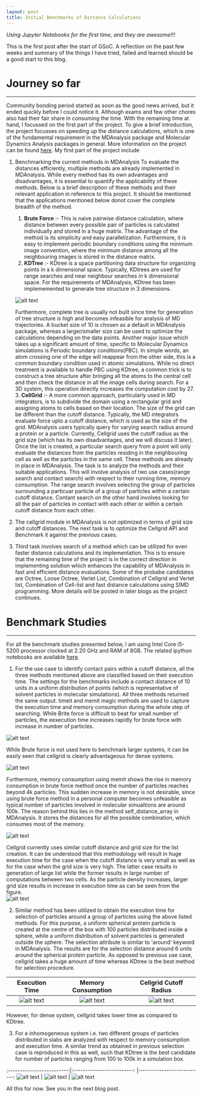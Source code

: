 ```yaml
---
layout: post
title: Initial Benchmarks of Distance Calculations
---
```


*Using Jupyter Notebooks for the first time, and they are awesome!!!*

This is the first post after the start of GSoC. A reflection on the past few weeks and summary of the things I have tried, failed and learned should be a good start to this blog.

# Journey so far
---------------

Community bonding period started as soon as the good news arrived, but it ended quickly before I could notice it. Although exams and few other chores also had their fair share in consuming the time. With the remaining time at hand, I focussed on the first part of the project. 
To give a brief introduction, the project focusses on speeding up the distance calculations, which is one of the fundamental requirement in the MDAnalysis package and Molecular Dynamics Analysis packages in general. More information on the project can be found [here](https://summerofcode.withgoogle.com/projects/#5050592943144960).
My first part of the project include 
1. Benchmarking the current methods in MDAnalysis
To evaluate the distances efficiently, multiple methods are already implemented in MDAnalysis. While every method has its own advantages and disadvantages, it is essential to quantify the applicability of these methods. Below is a brief description of these methods and their relevant application in reference to this project. It should be mentioned that the applications mentioned below donot cover the complete breadth of the method.
   1. **Brute Force** :-  This is naive pairwise distance calculation, where distance between every possible pair of particles is calculated individually and stored in a huge matrix. The advantage of the method is its simplicity and easy parallelization. Furthermore, it is easy to implement periodic boundary conditions using the minimum image convention, where the minimum distance among all the neighbouring images is stored in the distance matrix.
   2. **KDTree** :-  KDtree is a space partitioning data structure for organizing points in a k dimensional space. Typically, KDtrees are used for range searches and near neighbour searches in k dimensional space. For the requirements of MDAnalysis, KDtree has been implememented to generate tree structure in 3 dimensions. 
   
   ![alt text](/images/kdtree.gif "KDtree Data structure")
   
   Furthermore, complete tree is usually not built since time for generation of tree structure is high and becomes infeasible for analysis of MD trajectories. A bucket size of 10 is chosen as a default in MDAnalysis package, whereas a larger/smaller size can be used to optimize the calculations depending on the data points. Another major issue which takes up a significant amount of time, specific to Molecular Dynamics simulations is Periodic boundary conditions(PBC). In simple words, an atom crossing one of the edge will reappear from the other side, this is a common boundary condition used in atomic simulations. While no direct treatment is available to handle PBC using KDtree, a common trick is to construct a tree structure after bringing all the atoms to the central cell and then check the distance in all the image cells during search. For a 3D system, this operation directly increases the computation cost by 27. 
   3. **CellGrid** :- A more common approach, particularly used in MD integrators, is to subdivide the domain using a rectangular grid and assigning atoms to cells based on their location. The size of the grid can be different than the cutoff distance. Typically, the MD integrators evaluate force upto a cutoff distance, which is used as the size of the grid. MDAnalysis users typically query for varying search radius around a protein or a particle. Currently, Cellgrid uses the cutoff radius as the grid size (which has its own disadvantages, and we will discuss it later). Once the list is created, a particular search query from a point will only evaluate the distances from the particles residing in the neighbouring cell as well as the particles in the same cell. 
These methods are already in place in MDAnalysis. The task is to analyze the methods and their suitable applications. This will involve analysis of two use cases(range search and contact search) with respect to their running time, memory consumption. The range search involves selecting the group of particles surrounding a particuar particle of a group of particles within a certain cutoff distance. Contant search on the other hand involves looking for all the pair of particles in contact with each other or within a certain cutoff distance from each other. 
2. The cellgrid module in MDAnalysis is not optimized in terms of grid size and cutoff distances. The next task is to optimize the Cellgrid API and Benchmark it against the previous cases. 
3.  Third task involves search of a method which can be utilized for even faster distance calculations and its implementation. This is to ensure that the remaining time of the project is in the correct direction in implementing solution which enhances the capability of MDAnalysis in fast and efficient distance evaluations. Some of the probabe candidates are Octree, Loose Octree, Verlet List, Combination of Cellgrid and Verlet list, Combination of Cell-list and fast distance calculations using SIMD programming. More details will be posted in later blogs as the project continues. 

# Benchmark Studies
--------------------

For all the benchmark studies presented below, I am using Intel Core i5-5200 processor clocked at 2.20 GHz and RAM of 8GB. The related ipython notebooks are available [here](https://github.com/ayushsuhane/Benchmarks_Distance).

1. For the use case to identify contact pairs within a cutoff distance, all the three methods mentioned above are classified based on their execution time. The settings for the benchmarks include a contact distance of 10 units in a uniform distribution of points (which is representative of solvent particles in molecular simulations). All three methods returned the same output. timeit and memit magic methods are used to capture the execution time and memory consumption during the whole step of searching. While Brite force is difficult to beat for small number of particles, the eexecution time increases rapidly for brute force with increase in number of particles. 

![alt text](/images/230518_paircon-bm-timeall.PNG "Execution time for contact pair search")

While Brute force is not used here to benchmark larger systems,  it can be easily seen that cellgrid is clearly advantageous for dense systems. 

![alt text](/images/230518_paircon-bm-time-cgkd.PNG "Execution time for contact pair search  for dense system")

Furthermore, memory consumption using memit shows the rise in memory consumption  in brute force method once the number of particles reaches beyond 4k particles. This sudden increase in memory is not desirable, since using brute force method in a personal computer becomes unfeasible as typical number of particles involved in molecular simualtions are around 100k. The reason behind this lies in the method self_distance_array in MDAnalysis. It stores the distances for all the possible combination, which consumes most of the memory.

![alt text](/images/230518_paircon-bm-memall.PNG "Memory Consumption for contact pair search")

Cellgrid currently uses similar cutoff distance and grid size for the list creation. It can be understood that this methodology will result in huge execution time for the case when the cutoff distance is very small as well as for the case when the grid size is very high. The latter case results in generation of large list  while the former results in large number of computations between two cells. As the particle density increases, larger grid size results in increase in execution time as can be seen from the figure.   
![alt text](/images/230518_paircon-bm-cutoffcg.PNG "Execution time for contact pair search using cellgrid with different cutoff radius")

2. Similar method has been utilized to obtain the execution time for selection of particles around a group of particles using the above listed methods. For this purpose, a uniform spherical protein particle is created at the centre of the box with 100 particles distributed inside a sphere, while a uniform distribution of solvent particles is generated outside the sphere. The selection attribute is similar to 'around' keyword in MDAnalysis. The results are for the selection distance around 6 units around the spherical protein particle. As opposed to previous use case, cellgrid takes a huge amount of time whereas KDtree is the best method for selection procedure. 

Execution Time             |  Memory Consumption        | Cellgrid Cutoff Radius
:-------------------------:|:-------------------------: |:--------------------------:
![alt text](/images/230518_sphsel-bm-timeall.PNG "Execution time for particle selection")  |  ![alt text](/images/230518_sphsel-bm-memall.PNG "Memory Consumption for particle selection")  | ![alt text](/images/230518_sphsel-bm-cutoffcg.PNG "Execution time for particle selection using cellgrid with different cutoff radius") 

However, for dense system, cellgrid takes lower time as compared to KDtree. 

3. For a inhomogeneous system i.e. two different groups of particles distributed in slabs are analyzed with respect to memory consumption and execution time. A similar trend as obtained in previous selection case is reproduced in this as well, such that KDtree is the best candidate for number of particles ranging from 100 to 100k in a simulation box. 

           
:-------------------------:|:-------------------------: |:--------------------------:
![alt text](/images/230518_slabsel-bm-timeall.PNG "Execution time for particle selection")  |  ![alt text](/images/230518_slabsel-bm-time-cgkd.PNG "Execution time for particle selection (Comparison between KDtree and Cellgrid")  | ![alt text](/images/230518_slabsel-bm-cutoffcg.PNG "Execution time for particle selection using cellgrid with different cutoff radius") 


All this for now. See you in the next blog post. 
